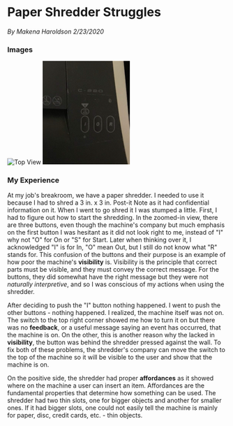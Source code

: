 
# Paper Shredder Struggles 
*By Makena Haroldson*
*2/23/2020*

### Images

<img src="/assets/Shredder.png" alt="Top View" width="400"/>

<img src="/assets/Shredder_zoom.jpg" alt="Up Cloose View" width="200"/>

### My Experience

At my job's breakroom, we have a paper shredder. I needed to use it because I had to shred a 3 in. x 3 in. Post-it Note as it had confidential information on it. When I went to go shred it I was stumped a little. First, I had to figure out how to start the shredding. In the zoomed-in view, there are three buttons, even though the machine's company but much emphasis on the first button I was hesitant as it did not look right to me, instead of "I" why not "O" for On or "S" for Start. Later when thinking over it, I acknowledged "I" is for In, "O" mean Out, but I still do not know what "R" stands for. This confusion of the buttons and their purpose is an example of how poor the machine's **visibility** is. Visibility is the principle that correct parts must be visible, and they must convey the correct message. For the buttons, they did somewhat have the right message but they were not *naturally interpretive*, and so I was conscious of my actions when using the shredder.

After deciding to push the "I" button nothing happened. I went to push the other buttons - nothing happened. I realized, the machine itself was not on. The switch to the top right corner showed me how to turn it on but there was no **feedback**, or a useful message saying an event has occurred, that the machine is on. On the other, this is another reason why the lacked in **visibility**, the button was behind the shredder pressed against the wall. To fix both of these problems, the shredder's company can move the switch to the top of the machine so it will be visible to the user and show that the machine is on.

On the positive side, the shredder had proper **affordances** as it showed where on the machine a user can insert an item. Affordances are the fundamental properties that determine how something can be used. The shredder had two thin slots, one for bigger objects and another for smaller ones. If it had bigger slots, one could not easily tell the machine is mainly for paper, disc, credit cards, etc. - thin objects.